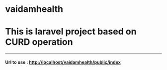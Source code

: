 # vaidamhealth
<h1>
This is laravel project based on CURD operation 
</h1>
<hr>
<h4>
<b>Url to use : </b><a href="http://localhost/vaidamhealth/public/index">http://localhost/vaidamhealth/public/index</a>
</h4>
